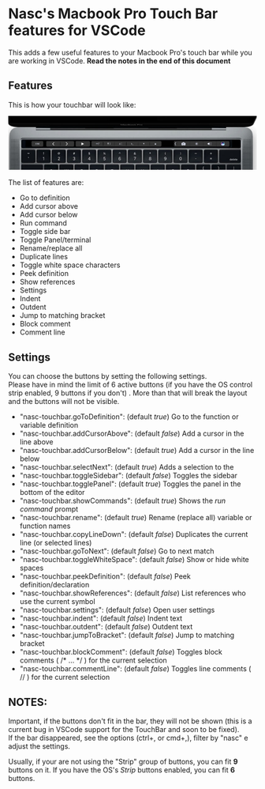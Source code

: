 # Nasc's Macbook Pro Touch Bar features for VSCode

This adds a few useful features to your Macbook Pro's touch bar while you are working in VSCode.
**Read the notes in the end of this document**

## Features

This is how your touchbar will look like:

![Touchbar visualization](nasc-macbook-pro-vscode-touch-bar.jpg)

The list of features are:

- Go to definition
- Add cursor above
- Add cursor below
- Run command
- Toggle side bar
- Toggle Panel/terminal
- Rename/replace all
- Duplicate lines
- Toggle white space characters
- Peek definition
- Show references
- Settings
- Indent
- Outdent
- Jump to matching bracket
- Block comment
- Comment line

## Settings

You can choose the buttons by setting the following settings.  
Please have in mind the limit of 6 active buttons (if you have the OS control strip enabled, 9 buttons if you don't) . More than that will break the layout and the buttons will not be visible.

- "nasc-touchbar.goToDefinition": (default _true_) Go to the function or variable definition
- "nasc-touchbar.addCursorAbove": (default _false_) Add a cursor in the line above
- "nasc-touchbar.addCursorBelow": (default _true_) Add a cursor in the line below
- "nasc-touchbar.selectNext": (default _true_) Adds a selection to the 
- "nasc-touchbar.toggleSidebar": (default _false_) Toggles the sidebar
- "nasc-touchbar.togglePanel": (default _true_) Toggles the panel in the bottom of the editor
- "nasc-touchbar.showCommands": (default _true_) Shows the _run command_ prompt
- "nasc-touchbar.rename": (default _true_) Rename (replace all) variable or function names
- "nasc-touchbar.copyLineDown": (default _false_) Duplicates the current line (or selected lines) 
- "nasc-touchbar.goToNext": (default _false_) Go to next match
- "nasc-touchbar.toggleWhiteSpace": (default _false_) Show or hide white spaces
- "nasc-touchbar.peekDefinition": (default _false_) Peek definition/declaration
- "nasc-touchbar.showReferences": (default _false_) List references who use the current symbol
- "nasc-touchbar.settings": (default _false_) Open user settings
- "nasc-touchbar.indent": (default _false_) Indent text
- "nasc-touchbar.outdent": (default _false_) Outdent text
- "nasc-touchbar.jumpToBracket": (default _false_) Jump to matching bracket
- "nasc-touchbar.blockComment": (default _false_) Toggles block comments ( /* ... */ ) for the current selection
- "nasc-touchbar.commentLine": (default _false_) Toggles line comments ( // ) for the current selection

## NOTES:

Important, if the buttons don't fit in the bar, they will not be shown (this is a current bug in VSCode support for the TouchBar and soon to be fixed).  
If the bar disappeared, see the options (ctrl+, or cmd+,), filter by "nasc" e adjust the settings.

Usually, if your are not using the "Strip" group of buttons, you can fit **9** buttons on it. If you have the OS's _Strip_ buttons enabled, you can fit **6** buttons.
